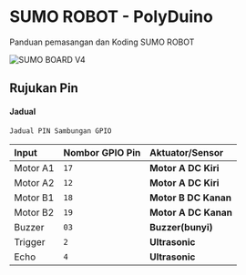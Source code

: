 # SUMO ROBOT - PolyDuino

Panduan pemasangan dan Koding SUMO ROBOT

![SUMO BOARD V4](https://github.com/Husainiaza/polysumo/assets/148662620/7cac4a86-6901-482d-9855-cd177d57fc49)

## Rujukan Pin

#### Jadual

```http
Jadual PIN Sambungan GPIO
```

| Input     | Nombor GPIO Pin     | Aktuator/Sensor      |
| :-------- | :-------            | :------------------- |
| Motor A1  |  `17`               | **Motor A DC Kiri**  |
| Motor A2  |  `12`               | **Motor A DC Kiri**  |
| Motor B1  |  `18`               | **Motor B DC Kanan** |
| Motor B2  |  `19`               | **Motor A DC Kanan** |
| Buzzer    |  `03`               | **Buzzer(bunyi)**    |
| Trigger   |  `2`                | **Ultrasonic**       |
| Echo      |  `4`                | **Ultrasonic**       |
